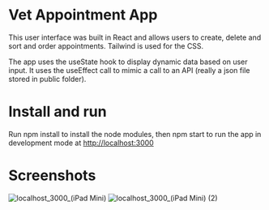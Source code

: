# Vet Appointment App

This user interface was built in React and allows users to create, delete and sort and order appointments. Tailwind is used for the CSS.

The app uses the useState hook to display dynamic data based on user input. It uses the useEffect call to mimic a call to an API (really a json file stored in public folder).

# Install and run

Run npm install to install the node modules, then npm start to run the app in development mode at [http://localhost:3000](http://localhost:3000)

# Screenshots

![localhost_3000_(iPad Mini)](https://user-images.githubusercontent.com/60428536/200982713-3c4a9e55-a20a-4f93-b242-2d881e3bdd1f.png)
![localhost_3000_(iPad Mini) (2)](https://user-images.githubusercontent.com/60428536/200982890-8994ae8d-81af-421b-b74d-84856fe0c66b.png)
